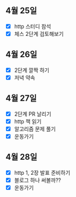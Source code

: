 ## 4월 25일

- [x] http 스터디 참석
- [x] 체스 2단계 검토해보기

## 4월 26일

- [x] 2단계 깔짝 하기
- [x] 저녁 약속

## 4월 27일

- [x] 2단계 PR 날리기
- [x] http 책 읽기
- [x] 알고리즘 문제 풀기
- [x] 운동가기

## 4월 28일

- [x] http 1, 2장 발표 준비하기
- [x] 블로그 하나 써볼까??
- [x] 운동가기